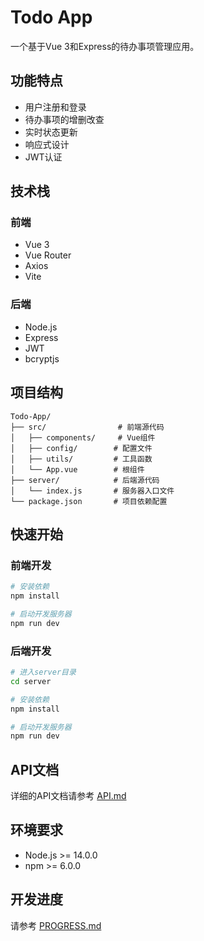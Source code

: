 # Todo App

一个基于Vue 3和Express的待办事项管理应用。

## 功能特点

- 用户注册和登录
- 待办事项的增删改查
- 实时状态更新
- 响应式设计
- JWT认证

## 技术栈

### 前端
- Vue 3
- Vue Router
- Axios
- Vite

### 后端
- Node.js
- Express
- JWT
- bcryptjs

## 项目结构

```
Todo-App/
├── src/                # 前端源代码
│   ├── components/     # Vue组件
│   ├── config/        # 配置文件
│   ├── utils/         # 工具函数
│   └── App.vue        # 根组件
├── server/            # 后端源代码
│   └── index.js       # 服务器入口文件
└── package.json       # 项目依赖配置
```

## 快速开始

### 前端开发

```bash
# 安装依赖
npm install

# 启动开发服务器
npm run dev
```

### 后端开发

```bash
# 进入server目录
cd server

# 安装依赖
npm install

# 启动开发服务器
npm run dev
```

## API文档

详细的API文档请参考 [API.md](./API.md)

## 环境要求

- Node.js >= 14.0.0
- npm >= 6.0.0

## 开发进度

请参考 [PROGRESS.md](./PROGRESS.md) 